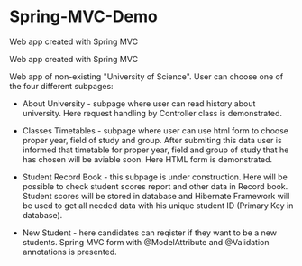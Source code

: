 # Spring-MVC-Demo
Web app created with Spring MVC

Web app created with Spring MVC

Web app of non-existing "University of Science". User can choose one of the four different subpages:

- About University - subpage where user can read history about university. Here request handling by Controller class is demonstrated.

- Classes Timetables - subpage where user can use html form to choose proper year, field of study and group. After submiting this data user is informed that timetable for proper year, field and group of study that he has chosen will be aviable soon. Here HTML form is demonstrated.

- Student Record Book - this subpage is under construction. Here will be possible to check student scores report and other data in Record book. Student scores will be stored in database and Hibernate Framework will be used to get all needed data with his unique student ID (Primary Key in database).

- New Student - here candidates can reqister if they want to be a new students. Spring MVC form with @ModelAttribute and @Validation annotations is presented.
